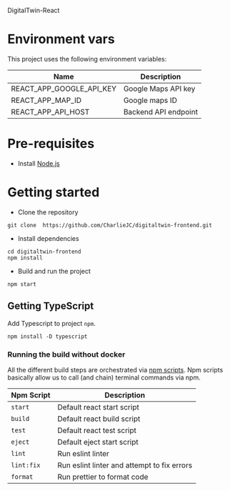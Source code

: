 DigitalTwin-React

# Environment vars

This project uses the following environment variables:

| Name                     | Description          |
| ------------------------ | -------------------- |
| REACT_APP_GOOGLE_API_KEY | Google Maps API key  |
| REACT_APP_MAP_ID         | Google maps ID       |
| REACT_APP_API_HOST       | Backend API endpoint |

# Pre-requisites

- Install [Node.js](https://nodejs.org/en/)

# Getting started

- Clone the repository

```
git clone  https://github.com/CharlieJC/digitaltwin-frontend.git
```

- Install dependencies

```
cd digitaltwin-frontend
npm install
```

- Build and run the project

```
npm start
```

## Getting TypeScript

Add Typescript to project `npm`.

```
npm install -D typescript
```

### Running the build without docker

All the different build steps are orchestrated via [npm scripts](https://docs.npmjs.com/misc/scripts).
Npm scripts basically allow us to call (and chain) terminal commands via npm.

| Npm Script | Description                                 |
| ---------- | ------------------------------------------- |
| `start`    | Default react start script                  |
| `build`    | Default react build script                  |
| `test`     | Default react test script                   |
| `eject`    | Default eject start script                  |
| `lint`     | Run eslint linter                           |
| `lint:fix` | Run eslint linter and attempt to fix errors |
| `format`   | Run prettier to format code                 |
